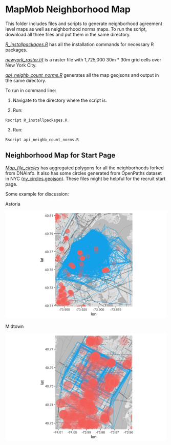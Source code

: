 # MapMob Neighborhood Map

This folder includes files and scripts to generate neighborhood agreement level maps as well as neighborhood norms maps. To run the script, download all three files and put them in the same directory. 

[*R_installpackages.R*](R_installpackages.R) has all the installation commands for necessary R packages. 

[*newyork_raster.tif*](newyork_raster.tif) is a raster file with 1,725,000 30m * 30m grid cells over New York City. 

[*api_neighb_count_norms.R*](api_neighb_count_norms.R) generates all the map geojsons and output in the same directory. 

To run in command line: 

1. Navigate to the directory where the script is. 

2. Run:
```
Rscript R_installpackages.R
```
3. Run:
```
Rscript api_neighb_count_norms.R
```

## Neighborhood Map for Start Page

[*Map_file_circles*](Map_file_circles) has aggregated polygons for all the neighborhoods forked from DNAInfo. It also has some circles generated from OpenPaths dataset in NYC ([ny_circles.geojson](https://github.com/nyu-mhealth/Recruitment-Interactive/blob/master/NeighborhoodMap/Map_file_circles/nyc_circles.geojson)). These files might be helpful for the recruit start page. 

Some example for discussion: 

Astoria

<img src="/NeighborhoodMap/Images/astoria_poly.png"> 

Midtown 

<img src="/NeighborhoodMap/Images/midtown_poly.png">
